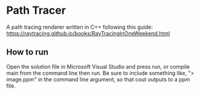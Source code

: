 # Path Tracer

A path tracing renderer written in C++ following this guide: <https://raytracing.github.io/books/RayTracingInOneWeekend.html>

## How to run

Open the solution file in Microsoft Visual Studio and press run, or compile main from the command line then run. Be sure to include something like, "> image.ppm" in the command line argument, so that cout outputs to a ppm file.